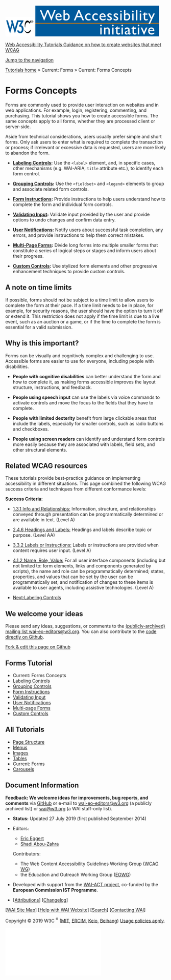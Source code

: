[<img src="../img/w3c-bde9a11f.svg" alt="W3C" width="90" />](http://w3.org/) <a href="http://w3.org/WAI/" class="wai"><img src="../img/wai-590850fc.svg" alt="Web Accessibility Initiative" /></a>

[Web Accessibility Tutorials <span class="subheading">Guidance on how to create websites that meet WCAG</span>](../)

<a href="#nav" class="btn btn-jump">Jump to the navigation</a>

<span class="home">[<span class="count"></span><span class="txt">Tutorials home</span>](../)</span> <span class="icon icon-chevron-right"></span><span class="visuallyhidden">»</span> <span class="other"> <span class="current-a"><span class="count"></span><span class="txt"><span class="visuallyhidden">Current: </span>Forms</span></span> <span class="icon icon-chevron-right"></span><span class="visuallyhidden">»</span> <span class="current-a"><span class="count"></span><span class="txt"><span class="visuallyhidden">Current: </span>Forms Concepts</span></span> </span>

Forms Concepts
==============

Forms are commonly used to provide user interaction on websites and in web applications. For example, login, registering, commenting, and purchasing. This tutorial shows you how to create accessible forms. The same concepts apply to all forms, whether they are processed client or server-side.

Aside from technical considerations, users usually prefer simple and short forms. Only ask users to enter what is required to complete the transaction or process; if irrelevant or excessive data is requested, users are more likely to abandon the form.

-   **[Labeling Controls](labels/):** Use the `<label>` element, and, in specific cases, other mechanisms (e.g. WAI-ARIA, `title` attribute etc.), to identify each form control.

-   **[Grouping Controls](grouping/):** Use the `<fieldset>` and `<legend>` elements to group and associate related form controls.

-   **[Form Instructions](instructions/):** Provide instructions to help users understand how to complete the form and individual form controls.

-   **[Validating Input](validation/):** Validate input provided by the user and provide options to undo changes and confirm data entry.

-   **[User Notifications](notifications/):** Notify users about successful task completion, any errors, and provide instructions to help them correct mistakes.

-   **[Multi-Page Forms](multi-page/):** Divide long forms into multiple smaller forms that constitute a series of logical steps or stages and inform users about their progress.

-   **[Custom Controls](custom-controls/):** Use stylized form elements and other progressive enhancement techniques to provide custom controls.

A note on time limits
---------------------

If possible, forms should not be subject to a time limit to allow users to complete the form at their pace. If a time limit needs to be in place, for example, for security reasons, the user should have the option to turn it off or extend it. This restriction does not apply if the time limit is due to a live event, such as an auction or a game, or if the time to complete the form is essential for a valid submission.

Why is this important?
----------------------

Forms can be visually and cognitively complex and challenging to use. Accessible forms are easier to use for everyone, including people with disabilities.

-   **People with cognitive disabilities** can better understand the form and how to complete it, as making forms accessible improves the layout structure, instructions, and feedback.

-   **People using speech input** can use the labels via voice commands to activate controls and move the focus to the fields that they have to complete.

-   **People with limited dexterity** benefit from large clickable areas that include the labels, especially for smaller controls, such as radio buttons and checkboxes.

-   **People using screen readers** can identify and understand form controls more easily because they are associated with labels, field sets, and other structural elements.

Related WCAG resources
----------------------

These tutorials provide best-practice guidance on implementing accessibility in different situations. This page combined the following WCAG success criteria and techniques from different conformance levels:

**Success Criteria:**

-   [1.3.1 Info and Relationships:](https://www.w3.org/WAI/WCAG21/quickref/#info-and-relationships) Information, structure, and relationships conveyed through presentation can be programmatically determined or are available in text. (Level A)

-   [2.4.6 Headings and Labels:](https://www.w3.org/WAI/WCAG21/quickref/#headings-and-labels) Headings and labels describe topic or purpose. (Level AA)

-   [3.3.2 Labels or Instructions:](https://www.w3.org/WAI/WCAG21/quickref/#labels-or-instructions) Labels or instructions are provided when content requires user input. (Level A)

-   [4.1.2 Name, Role, Value:](https://www.w3.org/WAI/WCAG21/quickref/#name-role-value) For all user interface components (including but not limited to: form elements, links and components generated by scripts), the name and role can be programmatically determined; states, properties, and values that can be set by the user can be programmatically set; and notification of changes to these items is available to user agents, including assistive technologies. (Level A)

-   [<span class="count"></span><span class="txt"><span class="dir">Next:</span><span class="title">Labeling Controls</span></span>](labels/)

We welcome your ideas
---------------------

Please send any ideas, suggestions, or comments to the [(publicly-archived) mailing list wai-eo-editors@w3.org](mailto:wai-eo-editors@w3.org?subject=%5BTutorial%20Feedback%5D). You can also contribute to the [code directly on Github](https://github.com/w3c/wai-tutorials).

<a href="https://github.com/w3c/wai-tutorials/blob/master/source/forms/index.html.erb.md" class="btn">Fork &amp; edit this page on Github</a>

Forms Tutorial
--------------

-   <span class="current-a"><span class="count"></span><span class="txt"><span class="visuallyhidden">Current: </span>Forms Concepts</span></span>
-   [<span class="count"></span><span class="txt">Labeling Controls</span>](labels/)
-   [<span class="count"></span><span class="txt">Grouping Controls</span>](grouping/)
-   [<span class="count"></span><span class="txt">Form Instructions</span>](instructions/)
-   [<span class="count"></span><span class="txt">Validating Input</span>](validation/)
-   [<span class="count"></span><span class="txt">User Notifications</span>](notifications/)
-   [<span class="count"></span><span class="txt">Multi-page Forms</span>](multi-page/)
-   [<span class="count"></span><span class="txt">Custom Controls</span>](custom-controls/)

All Tutorials
-------------

-   [<span class="count"></span><span class="txt">Page Structure</span>](../page-structure/)
-   [<span class="count"></span><span class="txt">Menus</span>](../menus/)
-   [<span class="count"></span><span class="txt">Images</span>](../images/)
-   [<span class="count"></span><span class="txt">Tables</span>](../tables/)
-   <span class="current-a"><span class="count"></span><span class="txt"><span class="visuallyhidden">Current: </span>Forms</span></span>
-   [<span class="count"></span><span class="txt">Carousels</span>](../carousels/)

Document Information
--------------------

**Feedback: We welcome ideas for improvements, bug reports, and comments** via [GitHub](https://github.com/w3c/wai-tutorials) or e-mail to <wai-eo-editors@w3.org> (a publicly archived list) or <wai@w3.org> (a WAI staff-only list).

-   **Status:** Updated 27 July 2019 (first published September 2014)
-   Editors:
    -   [Eric Eggert](https://www.w3.org/People/yatil/)
    -   [Shadi Abou-Zahra](https://www.w3.org/People/shadi/)

    Contributors:
    -   The Web Content Accessibility Guidelines Working Group ([WCAG WG](https://www.w3.org/WAI/GL/))
    -   the Education and Outreach Working Group ([EOWG](https://www.w3.org/WAI/EO/))

-   Developed with support from the [WAI-ACT project](https://www.w3.org/WAI/ACT/), co-funded by the **European Commission IST Programme**.
-   \[[<span class="count"></span><span class="txt">Attributions</span>](../attributions/)\] \[[<span class="count"></span><span class="txt">Changelog</span>](../changelog/)\]

\[[WAI Site Map](https://www.w3.org/WAI/sitemap.html)\] \[[Help with WAI Website](https://www.w3.org/WAI/sitehelp.html)\] \[[Search](https://www.w3.org/WAI/search.php)\] \[[Contacting WAI](https://www.w3.org/WAI/contacts)\]

Copyright © 2019 W3C <sup>®</sup> ([MIT](http://www.csail.mit.edu/), [ERCIM](http://www.ercim.eu/), [Keio](http://www.keio.ac.jp/), [Beihang](http://ev.buaa.edu.cn/)) [Usage policies apply](/Consortium/Legal/ipr-notice).

![](//www.w3.org/analytics/piwik/piwik.php?idsite=328)
